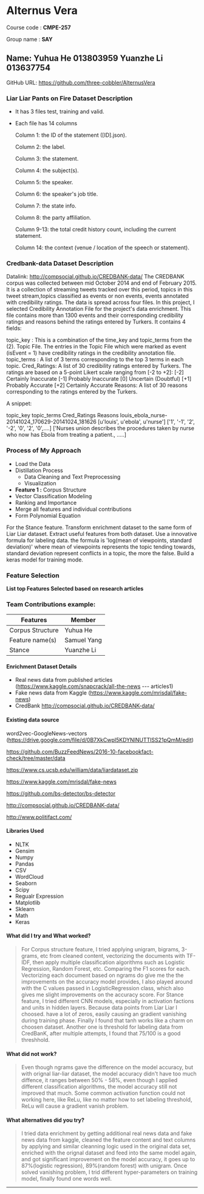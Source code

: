 # Alternus Vera

Course code : **CMPE-257**

Group name : **SAY**

Name: **Yuhua He 013803959**
      **Yuanzhe Li 013637754**
-----

GitHub URL: https://github.com/three-cobbler/AlternusVera


### Liar Liar Pants on Fire Dataset Description
- It has 3 files test, training and valid.
- Each file has 14 columns

    Column 1: the ID of the statement ([ID].json).

    Column 2: the label.

    Column 3: the statement.

    Column 4: the subject(s).

    Column 5: the speaker.

    Column 6: the speaker's job title.

    Column 7: the state info.

    Column 8: the party affiliation.

    Column 9-13: the total credit history count, including the current statement.

    Column 14: the context (venue / location of the speech or statement).
    
### Credbank-data Dataset Description

Datalink: http://compsocial.github.io/CREDBANK-data/
The CREDBANK corpus was collected between mid October 2014 and end of February 2015. It is a collection of streaming tweets tracked over this period, topics in this tweet stream,topics classified as events or non events, events annotated with credibility ratings. The data is spread across four files. In this project, I selected Credibility Annotation File for the project's data enrichment.
This file contains more than 1300 events and their corresponding credibility ratings and reasons behind the ratings entered by Turkers. It contains 4 fields:

topic_key : This is a combination of the time_key and topic_terms from the (2). Topic File. The entries in the Topic File which were marked as event (isEvent = 1) have credibility ratings in the credibility annotation file.
topic_terms : A list of 3 terms corresponding to the top 3 terms in each topic.
Cred_Ratings: A list of 30 credibility ratings entered by Turkers. The ratings are based on a 5-point Likert scale ranging from [-2 to +2]:
[-2] Certainly Inaccurate
[-1] Probably Inaccurate
[0] Uncertain (Doubtful)
[+1] Probably Accurate
[+2] Certainly Accurate
Reasons: A list of 30 reasons corresponding to the ratings entered by the Turkers.

A snippet:

topic_key   topic_terms Cred_Ratings    Reasons
louis_ebola_nurse-20141024_170629-20141024_181626       [u'louis', u'ebola', u'nurse']  ['1', '-1', '2', '-2', '0', '2', '0',....]    ['Nurses union describes the procedures taken by nurse who now has Ebola from treating a patient., .....]

### Process of My Approach
- Load the Data
- Distillation Process
    - Data Cleaning and Text Preprocessing
    - Visualization
- **Feature 1 :** Corpus Structure
- Vector Classification Modeling
- Ranking and Importance
- Merge all features and individual contributions
- Form Polynomial Equation

For the Stance feature.
Transform enrichment dataset to the same form of Liar Liar dataset.
Extract useful features from both dataset.
Use a innovative formula for labeling data. the formula is 'log(mean of viewpoints, standard deviation)' where mean of viewpoints represents the topic tending towards, standard deviation represent conflicts in a topic, the more the false.
Build a keras model for training mode.

### Feature Selection
**List top Features Selected based on research articles**



### Team Contributions example:

|Features  |  Member |
|-----|-----|
| Corpus Structure                         |  Yuhua He |  
| Feature name(s)                          |  Samuel Yang |
| Stance                                   |  Yuanzhe Li  |   


#### Enrichment Dataset Details

- Real news data from published articles (https://www.kaggle.com/snapcrack/all-the-news --- articles1)
- Fake news data from Kaggle (https://www.kaggle.com/mrisdal/fake-news)
- CredBank http://compsocial.github.io/CREDBANK-data/
#### Existing data source
word2vec-GoogleNews-vectors (https://drive.google.com/file/d/0B7XkCwpI5KDYNlNUTTlSS21pQmM/edit)

https://github.com/BuzzFeedNews/2016-10-facebookfact-check/tree/master/data

https://www.cs.ucsb.edu/william/data/liardataset.zip

https://www.kaggle.com/mrisdal/fake-news

https://github.com/bs-detector/bs-detector

http://compsocial.github.io/CREDBANK-data/

http://www.politifact.com/

#### Libraries Used

- NLTK
- Gensim
- Numpy
- Pandas
- CSV
- WordCloud
- Seaborn
- Scipy
- Regualr Expression
- Matplotlib
- Sklearn
- Math
- Keras

#### What did I try and What worked?

> For Corpus structure feature, I tried applying unigram, bigrams, 3-grams, etc from cleaned content, vectorizing the documents with TF-IDF, then apply multiple classification algorithms such as Logistic Regression, Random Forest, etc. Comparing the F1 scores for each. Vectorizing each document based on ngrams do give me the the improvements on the accuracy model provides, I also played around with the C values passed in LogisticRegression class, which also gives me slight improvements on the accuracy score.
> For Stance feature, I tried different CNN models, especially in activation factions and units in hidden layers. Because data points from Liar Liar I choosed. have a lot of zeros, easily causing an gradient vanishing during training phase. Finally I found that tanh works like a charm on choosen dataset. 
Another one is threshold for labeling data from CredBanK, after multiple attempts, I found that 75/100 is a good threshhold.

#### What did not work?

> Even though ngrams gave the difference on the model accuracy, but with orignal liar-liar dataset, the model accuracy didn't have too much diffence, it ranges between 50% - 58%, even though I applied different classification algorithms, the model accuracy still not improved that much.
> Some common activation function could not working here, like ReLu, like no matter how to set labeling threshold, ReLu will cause a gradient vanish problem.

#### What alternatives did you try?

> I tried data enrichment by getting additional real news data and fake news data from kaggle, cleaned the feature content and text columns by applying and similar cleanning logic used in the original data set, enriched with the orignal dataset and feed into the same model again, and got significant improvement on the model accuracy, it goes up to 87%(logistic regression), 89%(random forest) with unigram.
> Once solved vanishing problem, I trid different hyper-parameters on training model, finally found one words well.
----
